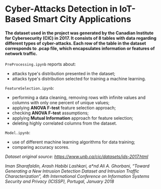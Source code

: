 # Cyber-Attacks Detection in IoT-Based Smart City Applications

#### The dataset used in the project was generated by the Canadian Institute for Cybersecurity (CIC) in 2017. It consists of 8 tables with data regarding different types of cyber-attacks. Each row of the table in the dataset corresponds to .pcap file, which encapsulates information or features of network traffic.

`PreProcessing.ipynb` reports about:
- attacks type's distribution presented in the dataset;
- attacks type's distribution selected for training a machine learning.

`FeatureSelection.ipynb`:
- performing a data cleaning, removing rows with infinite values and columns with only one percent of unique values;
- applying **ANOVA F-test** feature selection approach;
- checking **ANOVA F-test** assumptions; 
- applying **Mutual Information** approach for feature selection;
- deleting highly correlated columns from the dataset.

`Model.ipynb`:
- use of different machine learning algorithms for data training;
- comparing accuracy scores.  
 



_Dataset original source: https://www.unb.ca/cic/datasets/ids-2017.html_

_Iman Sharafaldin, Arash Habibi Lashkari, a*nd Ali A. Ghorbani, “Toward Generating a New Intrusion Detection Dataset and Intrusion Traffic Characterization”, 4th International Conference on Information Systems Security and Privacy (ICISSP), Portugal, January 2018_